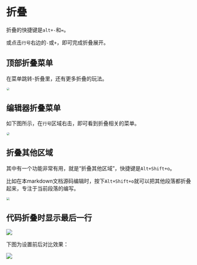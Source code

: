 # 折叠

折叠的快捷键是`alt+-`和`=`。

或点击`行号`右边的`-`或`+`，即可完成折叠展开。

## 顶部折叠菜单

在菜单跳转-折叠里，还有更多折叠的玩法。

<img src="/static/snapshots/tutorial/fold/fold_menu.png" style="border: 1px solid #eee; border-radius: 15px; zoom: 48%;"/>

## 编辑器折叠菜单

如下图所示，在`行号`区域右击，即可看到折叠相关的菜单。

<img src="/static/snapshots/tutorial/fold/fold_menu_for_editor.png" style="border: 1px solid #eee; border-radius: 15px; zoom: 48%;"/>

## 折叠其他区域

其中有一个功能非常有用，就是“折叠其他区域”，快捷键是`Alt+Shift+o`。

比如在本markdown文档源码编辑时，按下`Alt+Shift+o`就可以把其他段落都折叠起来，专注于当前段落的编写。

<img src="/static/snapshots/tutorial/fold/fold.png" style="border: 1px solid #eee; zoom: 48%;"/>

## 代码折叠时显示最后一行

<img src="https://web-assets.dcloud.net.cn/hbuilderx-doc/fold_showLastLineWhenFolded.jpeg" class="hd-img "/>

下图为设置前后对比效果：

<img src="https://web-assets.dcloud.net.cn/hbuilderx-doc/fold_diff.jpg" class="hd-img "/>